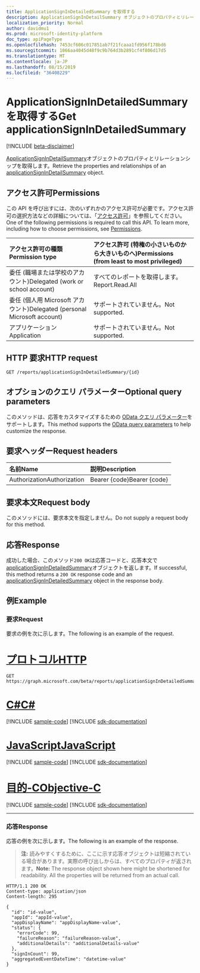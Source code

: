 ```yaml
---
title: ApplicationSignInDetailedSummary を取得する
description: ApplicationSignInDetailSummary オブジェクトのプロパティとリレーションシップを取得します。
localization_priority: Normal
author: davidmu1
ms.prod: microsoft-identity-platform
doc_type: apiPageType
ms.openlocfilehash: 7453cf606c017851ab7f21fcaaa1fd956f178bd6
ms.sourcegitcommit: 1066aa4045d48f9c9b764d3b2891cf4f806d17d5
ms.translationtype: MT
ms.contentlocale: ja-JP
ms.lasthandoff: 08/15/2019
ms.locfileid: "36408229"
---
```

# <a name="get-applicationsignindetailedsummary"></a><span data-ttu-id="bf0ee-103">ApplicationSignInDetailedSummary を取得する</span><span class="sxs-lookup"><span data-stu-id="bf0ee-103">Get applicationSignInDetailedSummary</span></span>

[!INCLUDE [beta-disclaimer](../../includes/beta-disclaimer.md)]

<span data-ttu-id="bf0ee-104">[ApplicationSignInDetailSummary](../resources/applicationsignindetailedsummary.md)オブジェクトのプロパティとリレーションシップを取得します。</span><span class="sxs-lookup"><span data-stu-id="bf0ee-104">Retrieve the properties and relationships of an [applicationSignInDetailSummary](../resources/applicationsignindetailedsummary.md) object.</span></span>

## <a name="permissions"></a><span data-ttu-id="bf0ee-105">アクセス許可</span><span class="sxs-lookup"><span data-stu-id="bf0ee-105">Permissions</span></span>
<span data-ttu-id="bf0ee-p101">この API を呼び出すには、次のいずれかのアクセス許可が必要です。アクセス許可の選択方法などの詳細については、「[アクセス許可](/graph/permissions-reference.md)」を参照してください。</span><span class="sxs-lookup"><span data-stu-id="bf0ee-p101">One of the following permissions is required to call this API. To learn more, including how to choose permissions, see [Permissions](/graph/permissions-reference.md).</span></span>

|<span data-ttu-id="bf0ee-108">アクセス許可の種類</span><span class="sxs-lookup"><span data-stu-id="bf0ee-108">Permission type</span></span>                        | <span data-ttu-id="bf0ee-109">アクセス許可 (特権の小さいものから大きいものへ)</span><span class="sxs-lookup"><span data-stu-id="bf0ee-109">Permissions (from least to most privileged)</span></span>              |
|:--------------------------------------|:---------------------------------------------------------|
|<span data-ttu-id="bf0ee-110">委任 (職場または学校のアカウント)</span><span class="sxs-lookup"><span data-stu-id="bf0ee-110">Delegated (work or school account)</span></span>     | <span data-ttu-id="bf0ee-111">すべてのレポートを取得します。</span><span class="sxs-lookup"><span data-stu-id="bf0ee-111">Report.Read.All</span></span> |
|<span data-ttu-id="bf0ee-112">委任 (個人用 Microsoft アカウント)</span><span class="sxs-lookup"><span data-stu-id="bf0ee-112">Delegated (personal Microsoft account)</span></span> | <span data-ttu-id="bf0ee-113">サポートされていません。</span><span class="sxs-lookup"><span data-stu-id="bf0ee-113">Not supported.</span></span> |
|<span data-ttu-id="bf0ee-114">アプリケーション</span><span class="sxs-lookup"><span data-stu-id="bf0ee-114">Application</span></span>                            | <span data-ttu-id="bf0ee-115">サポートされていません。</span><span class="sxs-lookup"><span data-stu-id="bf0ee-115">Not supported.</span></span> |

## <a name="http-request"></a><span data-ttu-id="bf0ee-116">HTTP 要求</span><span class="sxs-lookup"><span data-stu-id="bf0ee-116">HTTP request</span></span>
<!-- { "blockType": "ignored" } -->
``` http
GET /reports/applicationSignInDetailedSummary/{id}
```

## <a name="optional-query-parameters"></a><span data-ttu-id="bf0ee-117">オプションのクエリ パラメーター</span><span class="sxs-lookup"><span data-stu-id="bf0ee-117">Optional query parameters</span></span>

<span data-ttu-id="bf0ee-118">このメソッドは、応答をカスタマイズするための [OData クエリ パラメーター](/graph/query-parameters)をサポートします。</span><span class="sxs-lookup"><span data-stu-id="bf0ee-118">This method supports the [OData query parameters](/graph/query-parameters) to help customize the response.</span></span>

## <a name="request-headers"></a><span data-ttu-id="bf0ee-119">要求ヘッダー</span><span class="sxs-lookup"><span data-stu-id="bf0ee-119">Request headers</span></span>

| <span data-ttu-id="bf0ee-120">名前</span><span class="sxs-lookup"><span data-stu-id="bf0ee-120">Name</span></span>      |<span data-ttu-id="bf0ee-121">説明</span><span class="sxs-lookup"><span data-stu-id="bf0ee-121">Description</span></span>|
|:----------|:----------|
| <span data-ttu-id="bf0ee-122">Authorization</span><span class="sxs-lookup"><span data-stu-id="bf0ee-122">Authorization</span></span> | <span data-ttu-id="bf0ee-123">Bearer {code}</span><span class="sxs-lookup"><span data-stu-id="bf0ee-123">Bearer {code}</span></span> |

## <a name="request-body"></a><span data-ttu-id="bf0ee-124">要求本文</span><span class="sxs-lookup"><span data-stu-id="bf0ee-124">Request body</span></span>
<span data-ttu-id="bf0ee-125">このメソッドには、要求本文を指定しません。</span><span class="sxs-lookup"><span data-stu-id="bf0ee-125">Do not supply a request body for this method.</span></span>

## <a name="response"></a><span data-ttu-id="bf0ee-126">応答</span><span class="sxs-lookup"><span data-stu-id="bf0ee-126">Response</span></span>
<span data-ttu-id="bf0ee-127">成功した場合、このメソッド`200 OK`は応答コードと、応答本文で[applicationSignInDetailedSummary](../resources/applicationsignindetailedsummary.md)オブジェクトを返します。</span><span class="sxs-lookup"><span data-stu-id="bf0ee-127">If successful, this method returns a `200 OK` response code and an [applicationSignInDetailedSummary](../resources/applicationsignindetailedsummary.md) object in the response body.</span></span>

## <a name="example"></a><span data-ttu-id="bf0ee-128">例</span><span class="sxs-lookup"><span data-stu-id="bf0ee-128">Example</span></span>

### <a name="request"></a><span data-ttu-id="bf0ee-129">要求</span><span class="sxs-lookup"><span data-stu-id="bf0ee-129">Request</span></span>
<span data-ttu-id="bf0ee-130">要求の例を次に示します。</span><span class="sxs-lookup"><span data-stu-id="bf0ee-130">The following is an example of the request.</span></span>

# <a name="httptabhttp"></a>[<span data-ttu-id="bf0ee-131">プロトコル</span><span class="sxs-lookup"><span data-stu-id="bf0ee-131">HTTP</span></span>](#tab/http)
<!-- {
  "blockType": "request",
  "name": "get_applicationsignindetailedsummary"
}-->
```http
GET https://graph.microsoft.com/beta/reports/applicationSignInDetailedSummary/{id}
```
# <a name="ctabcsharp"></a>[<span data-ttu-id="bf0ee-132">C#</span><span class="sxs-lookup"><span data-stu-id="bf0ee-132">C#</span></span>](#tab/csharp)
[!INCLUDE [sample-code](../includes/snippets/csharp/get-applicationsignindetailedsummary-csharp-snippets.md)]
[!INCLUDE [sdk-documentation](../includes/snippets/snippets-sdk-documentation-link.md)]

# <a name="javascripttabjavascript"></a>[<span data-ttu-id="bf0ee-133">JavaScript</span><span class="sxs-lookup"><span data-stu-id="bf0ee-133">JavaScript</span></span>](#tab/javascript)
[!INCLUDE [sample-code](../includes/snippets/javascript/get-applicationsignindetailedsummary-javascript-snippets.md)]
[!INCLUDE [sdk-documentation](../includes/snippets/snippets-sdk-documentation-link.md)]

# <a name="objective-ctabobjc"></a>[<span data-ttu-id="bf0ee-134">目的-C</span><span class="sxs-lookup"><span data-stu-id="bf0ee-134">Objective-C</span></span>](#tab/objc)
[!INCLUDE [sample-code](../includes/snippets/objc/get-applicationsignindetailedsummary-objc-snippets.md)]
[!INCLUDE [sdk-documentation](../includes/snippets/snippets-sdk-documentation-link.md)]

---


### <a name="response"></a><span data-ttu-id="bf0ee-135">応答</span><span class="sxs-lookup"><span data-stu-id="bf0ee-135">Response</span></span>
<span data-ttu-id="bf0ee-136">応答の例を次に示します。</span><span class="sxs-lookup"><span data-stu-id="bf0ee-136">The following is an example of the response.</span></span> 

><span data-ttu-id="bf0ee-p102">**注:** 読みやすくするために、ここに示す応答オブジェクトは短縮されている場合があります。実際の呼び出しからは、すべてのプロパティが返されます。</span><span class="sxs-lookup"><span data-stu-id="bf0ee-p102">**Note:** The response object shown here might be shortened for readability. All the properties will be returned from an actual call.</span></span>
<!-- {
  "blockType": "response",
  "truncated": true,
  "@odata.type": "microsoft.graph.applicationSignInDetailedSummary"
} -->
```http
HTTP/1.1 200 OK
Content-type: application/json
Content-length: 295

{
  "id": "id-value",
  "appId": "appId-value",
  "appDisplayName": "appDisplayName-value",
  "status": {
    "errorCode": 99,
    "failureReason": "failureReason-value",
    "additionalDetails": "additionalDetails-value"
  },
  "signInCount": 99,
  "aggregatedEventDateTime": "datetime-value"
}
```

<!-- uuid: 8fcb5dbc-d5aa-4681-8e31-b001d5168d79
2015-10-25 14:57:30 UTC -->
<!-- {
  "type": "#page.annotation",
  "description": "Get applicationSignInDetailedSummary",
  "keywords": "",
  "section": "documentation",
  "tocPath": "",
  "suppressions": [
  ]
}-->
